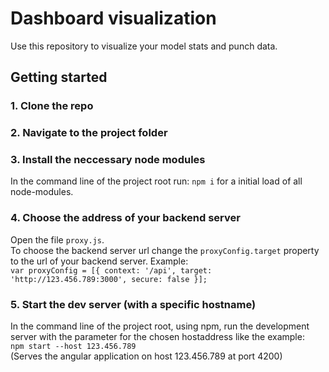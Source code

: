 # Dashboard visualization
Use this repository to visualize your model stats and punch data.

## Getting started
### 1. Clone the repo
### 2. Navigate to the project folder
### 3. Install the neccessary node modules
In the command line of the project root run: `npm i` for a initial load of all node-modules.
### 4. Choose the address of your backend server
Open the file `proxy.js`.<br>
To choose the backend server url change the `proxyConfig.target` property to the url of your backend server. Example:<br>
`var proxyConfig = [{
    context: '/api',
    target: 'http://123.456.789:3000',
    secure: false
}];` 
### 5. Start the dev server (with a specific hostname)
In the command line of the project root, using npm, run the development server with the parameter for the chosen hostaddress like the example:<br>
`npm start --host 123.456.789`<br>
(Serves the angular application on host 123.456.789 at port 4200)
